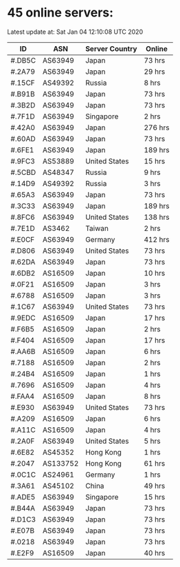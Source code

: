# 45 online servers:

Latest update at: Sat Jan 04 12:10:08 UTC 2020

| ID | ASN | Server Country | Online |
| -- | --- | -------------- | ------ |
| #.DB5C | AS63949 | Japan | 73 hrs |
| #.2A79 | AS63949 | Japan | 29 hrs |
| #.15CF | AS49392 | Russia | 8 hrs |
| #.B91B | AS63949 | Japan | 73 hrs |
| #.3B2D | AS63949 | Japan | 73 hrs |
| #.7F1D | AS63949 | Singapore | 2 hrs |
| #.42A0 | AS63949 | Japan | 276 hrs |
| #.60AD | AS63949 | Japan | 73 hrs |
| #.6FE1 | AS63949 | Japan | 189 hrs |
| #.9FC3 | AS53889 | United States | 15 hrs |
| #.5CBD | AS48347 | Russia | 9 hrs |
| #.14D9 | AS49392 | Russia | 3 hrs |
| #.65A3 | AS63949 | Japan | 73 hrs |
| #.3C33 | AS63949 | Japan | 189 hrs |
| #.8FC6 | AS63949 | United States | 138 hrs |
| #.7E1D | AS3462 | Taiwan | 2 hrs |
| #.E0CF | AS63949 | Germany | 412 hrs |
| #.D806 | AS63949 | United States | 73 hrs |
| #.62DA | AS63949 | Japan | 73 hrs |
| #.6DB2 | AS16509 | Japan | 10 hrs |
| #.0F21 | AS16509 | Japan | 3 hrs |
| #.6788 | AS16509 | Japan | 3 hrs |
| #.1C67 | AS63949 | United States | 73 hrs |
| #.9EDC | AS16509 | Japan | 17 hrs |
| #.F6B5 | AS16509 | Japan | 2 hrs |
| #.F404 | AS16509 | Japan | 17 hrs |
| #.AA6B | AS16509 | Japan | 6 hrs |
| #.7188 | AS16509 | Japan | 2 hrs |
| #.24B4 | AS16509 | Japan | 1 hrs |
| #.7696 | AS16509 | Japan | 4 hrs |
| #.FAA4 | AS16509 | Japan | 8 hrs |
| #.E930 | AS63949 | United States | 73 hrs |
| #.A209 | AS16509 | Japan | 6 hrs |
| #.A11C | AS16509 | Japan | 4 hrs |
| #.2A0F | AS63949 | United States | 5 hrs |
| #.6E82 | AS45352 | Hong Kong | 1 hrs |
| #.2047 | AS133752 | Hong Kong | 61 hrs |
| #.0C1C | AS24961 | Germany | 1 hrs |
| #.3A61 | AS45102 | China | 49 hrs |
| #.ADE5 | AS63949 | Singapore | 15 hrs |
| #.B44A | AS63949 | Japan | 73 hrs |
| #.D1C3 | AS63949 | Japan | 73 hrs |
| #.E07B | AS63949 | Japan | 73 hrs |
| #.0218 | AS63949 | Japan | 73 hrs |
| #.E2F9 | AS16509 | Japan | 40 hrs |


